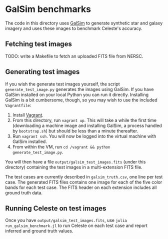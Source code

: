 # GalSim benchmarks

The code in this directory uses [GalSim](https://github.com/GalSim-developers/GalSim) to generate
synthetic star and galaxy imagery and uses these images to benchmark Celeste's accuracy.

## Fetching test images

TODO: write a Makefile to fetch an uploaded FITS file from NERSC.

## Generating test images

If you wish the generate test images yourself, the script `generate_test_image.py` generates the
images using GalSim. If you have GalSim installed on your local Python you can run it
directly. Installing GalSim is a bit cumbersome, though, so you may wish to use the included
`Vagrantfile`:

1. Install [Vagrant](https://www.vagrantup.com/).
2. From this directory, run `vagrant up`. This will take a while the first time (downloading a
   machine image and installing GalSim, a process handled by `bootstrap.sh`) but should be less than
   a minute thereafter.
3. Run `vagrant ssh`. You will now be logged into the virtual machine with GalSim installed.
4. From within the VM, run `cd /vagrant && python generate_test_image.py`.

You will then have a file `output/galsim_test_images.fits` (under this directory) containing the
test images in a multi-extension FITS file.

The test cases are currently described in `galsim_truth.csv`, one line per test case. The generated
FITS files contains one image for each of the five color bands for each test case. The FITS header
on each extension includes all ground truth data.

## Running Celeste on test images

Once you have `output/galsim_test_images.fits`, use `julia run_galsim_benchmark.jl` to run Celeste
on each test case and report inferred and ground truth values.

